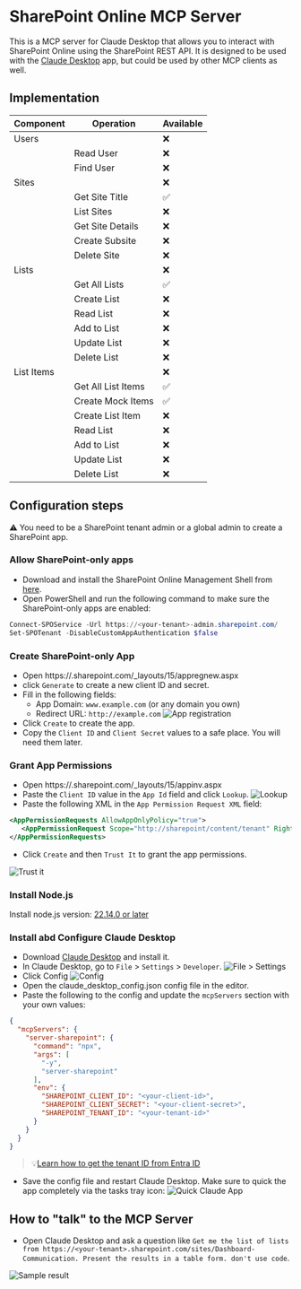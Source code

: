 
# SharePoint Online MCP Server

This is a MCP server for Claude Desktop that allows you to interact with SharePoint Online using the SharePoint REST API. It is designed to be used with the [Claude Desktop](https://claude.ai/download) app, but could be used by other MCP clients as well.

## Implementation

| Component          | Operation           | Available |
|--------------------|---------------------|-----------|
| Users              |                     | ❌        |
|                    | Read User           | ❌        |
|                    | Find User           | ❌        |
| Sites              |                     | ❌        |
|                    | Get Site Title      | ✅        |
|                    | List Sites          | ❌        |
|                    | Get Site Details    | ❌        |
|                    | Create Subsite      | ❌        |
|                    | Delete Site         | ❌        |
| Lists              |                     | ❌        |
|                    | Get All Lists       | ✅        |
|                    | Create List         | ❌        |
|                    | Read List           | ❌        |
|                    | Add to List         | ❌        |
|                    | Update List         | ❌        |
|                    | Delete List         | ❌        |
| List Items         |                     | ❌        |
|                    | Get All List Items  | ✅        |
|                    | Create Mock Items   | ✅        |
|                    | Create List Item    | ❌        |
|                    | Read List           | ❌        |
|                    | Add to List         | ❌        |
|                    | Update List         | ❌        |
|                    | Delete List         | ❌        |

## Configuration steps

⚠️ You need to be a SharePoint tenant admin or a global admin to create a SharePoint app.

### Allow SharePoint-only apps

- Download and install the SharePoint Online Management Shell from [here](https://www.microsoft.com/en-ca/download/details.aspx?id=35588).
- Open PowerShell and run the following command to make sure the SharePoint-only apps are enabled:

```powershell
Connect-SPOService -Url https://<your-tenant>-admin.sharepoint.com/
Set-SPOTenant -DisableCustomAppAuthentication $false
```

### Create SharePoint-only App

- Open https://<your-tenant>.sharepoint.com/_layouts/15/appregnew.aspx
- click `Generate` to create a new client ID and secret.
- Fill in the following fields:
  - App Domain: `www.example.com` (or any domain you own)
  - Redirect URL: `http://example.com`
![App registration](IMG/image-3.png)
- Click `Create` to create the app.
- Copy the `Client ID` and `Client Secret` values to a safe place. You will need them later.

### Grant App Permissions

- Open https://<your-tenant>.sharepoint.com/_layouts/15/appinv.aspx
- Paste the `Client ID` value in the `App Id` field and click `Lookup`.
![Lookup](IMG/image-4.png)
- Paste the following XML in the `App Permission Request XML` field:

```xml
<AppPermissionRequests AllowAppOnlyPolicy="true">
   <AppPermissionRequest Scope="http://sharepoint/content/tenant" Right="FullControl" />
</AppPermissionRequests>
```

- Click `Create` and then `Trust It` to grant the app permissions.

![Trust it](IMG/image-5.png)

### Install Node.js

 Install node.js version: [22.14.0 or later](https://nodejs.org/en/download)

### Install abd Configure Claude Desktop

- Download [Claude Desktop](https://claude.ai/download) and install it.
- In Claude Desktop, go to `File` > `Settings` > `Developer`.
![File > Settings](IMG/image.png)
- Click Config
![Config](IMG/image-1.png)
- Open the claude_desktop_config.json config file in the editor.
- Paste the following to the config and update the `mcpServers` section with your own values:

```json
{
  "mcpServers": {
    "server-sharepoint": {
      "command": "npx",
      "args": [
        "-y",
        "server-sharepoint"
      ],
      "env": {
        "SHAREPOINT_CLIENT_ID": "<your-client-id>",
        "SHAREPOINT_CLIENT_SECRET": "<your-client-secret>",
        "SHAREPOINT_TENANT_ID": "<your-tenant-id>"
      }
    }
  }
} 

```

> 💡[Learn how to get the tenant ID from Entra ID](https://learn.microsoft.com/en-us/entra/fundamentals/how-to-find-tenant)

- Save the config file and restart Claude Desktop. Make sure to quick the app completely via the tasks tray icon:
![Quick Claude App](IMG/image-2.png)

## How to "talk" to the MCP Server

- Open Claude Desktop and ask a question like `Get me the list of lists from https://<your-tenant>.sharepoint.com/sites/Dashboard-Communication. Present the results in a table form. don't use code`.

![Sample result](IMG/image-6.png)